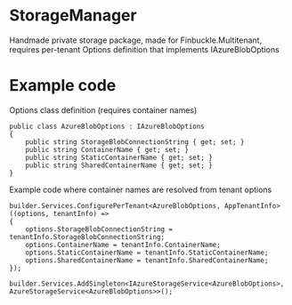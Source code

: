 # StorageManager
Handmade private storage package, made for Finbuckle.Multitenant, requires per-tenant Options definition that implements IAzureBlobOptions

# Example code

Options class definition (requires container names)
~~~
public class AzureBlobOptions : IAzureBlobOptions
{
	public string StorageBlobConnectionString { get; set; }
	public string ContainerName { get; set; }
	public string StaticContainerName { get; set; }
	public string SharedContainerName { get; set; }
}
~~~

Example code where container names are resolved from tenant options
~~~
builder.Services.ConfigurePerTenant<AzureBlobOptions, AppTenantInfo>((options, tenantInfo) =>
{
    options.StorageBlobConnectionString = tenantInfo.StorageBlobConnectionString;
    options.ContainerName = tenantInfo.ContainerName;
    options.StaticContainerName = tenantInfo.StaticContainerName;
    options.SharedContainerName = tenantInfo.SharedContainerName;
});

builder.Services.AddSingleton<IAzureStorageService<AzureBlobOptions>, AzureStorageService<AzureBlobOptions>>();
~~~